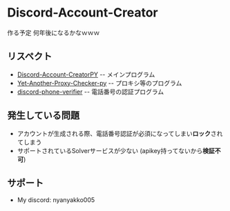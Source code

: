 # Discord-Account-Creator
作る予定  何年後になるかなｗｗｗ

## リスペクト
- [Discord-Account-CreatorPY](https://github.com/Mouad-scriptz/Discord-Account-CreatorPY) -- メインプログラム
- [Yet-Another-Proxy-Checker-py](https://github.com/TaquitoSlayer/Yet-Another-Proxy-Checker-py) -- プロキシ等のプログラム
- [discord-phone-verifier](https://github.com/FuckingToasters/discord-phone-verifier) -- 電話番号の認証プログラム

## 発生している問題
- アカウントが生成される際、電話番号認証が必須になってしまい**ロック**されてしまう
- サポートされているSolverサービスが少ない (apikey持ってないから**検証不可**)

## サポート
- My discord: nyanyakko005

